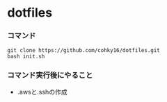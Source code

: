 # dotfiles

### コマンド

```
git clone https://github.com/cohky16/dotfiles.git
bash init.sh
```

### コマンド実行後にやること

- .awsと.sshの作成

